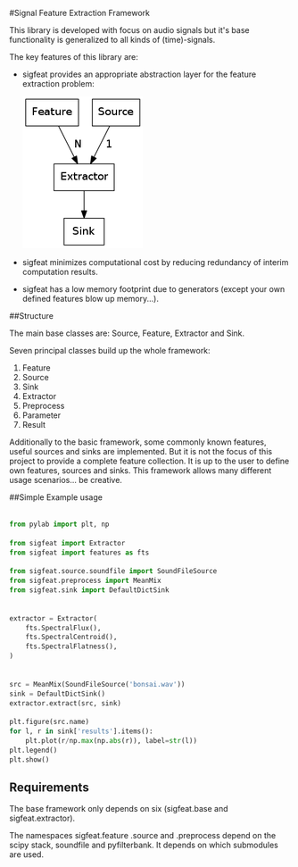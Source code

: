 #Signal Feature Extraction Framework

This library is developed with focus on audio signals but it's base functionality is
generalized to all kinds of (time)-signals.

The key features of this library are:

- sigfeat provides an appropriate abstraction layer for the feature extraction problem:

  ![](./docs/diagram.png)

- sigfeat minimizes computational cost by reducing redundancy
  of interim computation results.
- sigfeat has a low memory footprint due to generators (except your own defined features blow up memory...).


##Structure

The main base classes are: Source, Feature, Extractor and Sink.

Seven principal classes build up the whole framework:

1. Feature
2. Source
3. Sink
4. Extractor
5. Preprocess
6. Parameter
7. Result


Additionally to the basic framework, some commonly known features,
useful sources and sinks are implemented. But it is not the focus
of this project to provide a complete feature collection.
It is up to the user to define own features, sources
and sinks. This framework allows many different usage scenarios... be creative.


##Simple Example usage

```python

from pylab import plt, np

from sigfeat import Extractor
from sigfeat import features as fts

from sigfeat.source.soundfile import SoundFileSource
from sigfeat.preprocess import MeanMix
from sigfeat.sink import DefaultDictSink


extractor = Extractor(
    fts.SpectralFlux(),
    fts.SpectralCentroid(),
    fts.SpectralFlatness(),
)


src = MeanMix(SoundFileSource('bonsai.wav'))
sink = DefaultDictSink()
extractor.extract(src, sink)

plt.figure(src.name)
for l, r in sink['results'].items():
    plt.plot(r/np.max(np.abs(r)), label=str(l))
plt.legend()
plt.show()

```

## Requirements

The base framework only depends on six (sigfeat.base and sigfeat.extractor).

The namespaces sigfeat.feature .source and .preprocess depend on the
scipy stack, soundfile and pyfilterbank. It depends on which submodules
are used.
